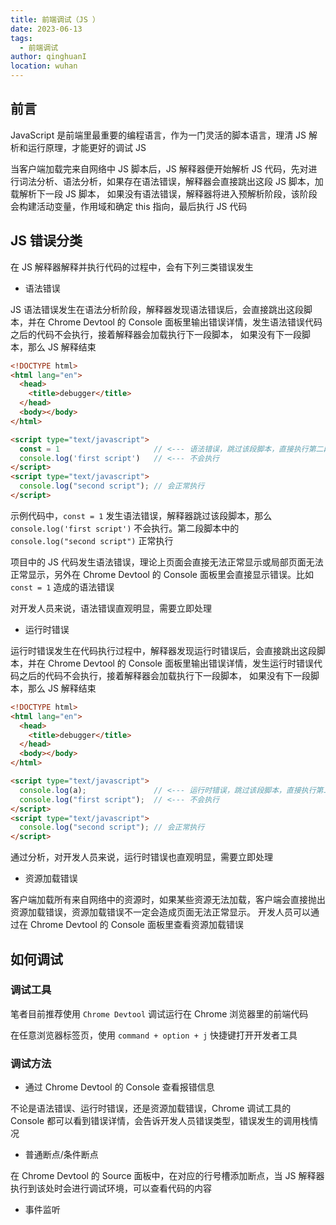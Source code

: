 ```yaml
---
title: 前端调试（JS ）
date: 2023-06-13
tags:
  - 前端调试
author: qinghuanI
location: wuhan
---
```


## 前言

JavaScript 是前端里最重要的编程语言，作为一门灵活的脚本语言，理清 JS 解析和运行原理，才能更好的调试 JS

当客户端加载完来自网络中 JS 脚本后，JS 解释器便开始解析 JS 代码，先对进行词法分析、语法分析，如果存在语法错误，解释器会直接跳出这段 JS 脚本，加载解析下一段 JS 脚本，
如果没有语法错误，解释器将进入预解析阶段，该阶段会构建活动变量，作用域和确定 this 指向，最后执行 JS 代码

## JS 错误分类

在 JS 解释器解释并执行代码的过程中，会有下列三类错误发生

- 语法错误

JS 语法错误发生在语法分析阶段，解释器发现语法错误后，会直接跳出这段脚本，并在 Chrome Devtool 的 Console 面板里输出错误详情，发生语法错误代码之后的代码不会执行，接着解释器会加载执行下一段脚本，
如果没有下一段脚本，那么 JS 解释结束

```html
<!DOCTYPE html>
<html lang="en">
  <head>
    <title>debugger</title>
  </head>
  <body></body>
</html>

<script type="text/javascript">
  const = 1                     // <--- 语法错误，跳过该段脚本，直接执行第二段脚本
  console.log('first script')   // <--- 不会执行
</script>
<script type="text/javascript">
  console.log("second script"); // 会正常执行
</script>
```

示例代码中，`const = 1` 发生语法错误，解释器跳过该段脚本，那么 `console.log('first script')` 不会执行。第二段脚本中的 `console.log("second script")` 正常执行

项目中的 JS 代码发生语法错误，理论上页面会直接无法正常显示或局部页面无法正常显示，另外在 Chrome Devtool 的 Console 面板里会直接显示错误。比如 `const = 1` 造成的语法错误

[//]: # "![Syntax Error by Console](./images/debugger/syntax_error_console.png)"

对开发人员来说，语法错误直观明显，需要立即处理

- 运行时错误

运行时错误发生在代码执行过程中，解释器发现运行时错误后，会直接跳出这段脚本，并在 Chrome Devtool 的 Console 面板里输出错误详情，发生运行时错误代码之后的代码不会执行，接着解释器会加载执行下一段脚本，
如果没有下一段脚本，那么 JS 解释结束

```html
<!DOCTYPE html>
<html lang="en">
  <head>
    <title>debugger</title>
  </head>
  <body></body>
</html>

<script type="text/javascript">
  console.log(a);               // <--- 运行时错误，跳过该段脚本，直接执行第二段脚本
  console.log("first script");  // <--- 不会执行
</script>
<script type="text/javascript">
  console.log("second script"); // 会正常执行
</script>
```

通过分析，对开发人员来说，运行时错误也直观明显，需要立即处理

- 资源加载错误

客户端加载所有来自网络中的资源时，如果某些资源无法加载，客户端会直接抛出资源加载错误，资源加载错误不一定会造成页面无法正常显示。
开发人员可以通过在 Chrome Devtool 的 Console 面板里查看资源加载错误

## 如何调试

### 调试工具

笔者目前推荐使用 `Chrome Devtool` 调试运行在 Chrome 浏览器里的前端代码

在任意浏览器标签页，使用 `command + option + j` 快捷键打开开发者工具

### 调试方法

- 通过 Chrome Devtool 的 Console 查看报错信息

不论是语法错误、运行时错误，还是资源加载错误，Chrome 调试工具的 Console 都可以看到错误详情，会告诉开发人员错误类型，错误发生的调用栈情况

- 普通断点/条件断点

在 Chrome Devtool 的 Source 面板中，在对应的行号槽添加断点，当 JS 解释器执行到该处时会进行调试环境，可以查看代码的内容

- 事件监听
